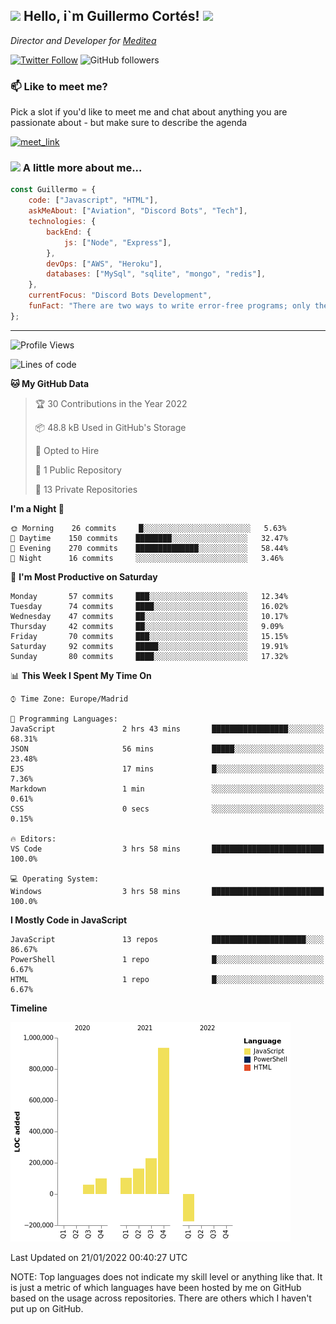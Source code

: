 <h2><img src="https://emojis.slackmojis.com/emojis/images/1531849430/4246/blob-sunglasses.gif?1531849430" width="30"/> Hello, i`m Guillermo Cortés! <img src="https://media.giphy.com/media/PiuVH04cd9JcmqqWKK/giphy.gif" width="50"></h2>
<p><em>Director and Developer for <a href="https://mediteavirtual.es/">Meditea</a>
</em></p>

[![Twitter Follow](https://img.shields.io/twitter/follow/concara3443?label=Follow)](https://twitter.com/intent/follow?screen_name=concara3443)
![GitHub followers](https://img.shields.io/github/followers/concara3443?label=Follow&style=social)

### 📫 Like to meet me?

Pick a slot if you'd like to meet me and chat about anything you are passionate about - but make sure to describe the agenda

<a href="https://calendly.com/concara3443/15min" target="_blank"><img width="498" alt="meet_link" src="https://i.imgur.com/1ZwQj1h.png"></a>


### <img src="https://media.giphy.com/media/WFZvB7VIXBgiz3oDXE/giphy.gif" width="50"> A little more about me...  

```javascript
const Guillermo = {
    code: ["Javascript", "HTML"],
    askMeAbout: ["Aviation", "Discord Bots", "Tech"],
    technologies: {
        backEnd: {
            js: ["Node", "Express"],
        },
        devOps: ["AWS", "Heroku"],
        databases: ["MySql", "sqlite", "mongo", "redis"],
    },
    currentFocus: "Discord Bots Development",
    funFact: "There are two ways to write error-free programs; only the third one works"
};
```

---

<!--START_SECTION:waka-->
![Profile Views](http://img.shields.io/badge/Profile%20Views-82-blue)

![Lines of code](https://img.shields.io/badge/From%20Hello%20World%20I%27ve%20Written-1%20Million%20lines%20of%20code-blue)

**🐱 My GitHub Data** 

> 🏆 30 Contributions in the Year 2022
 > 
> 📦 48.8 kB Used in GitHub's Storage 
 > 
> 💼 Opted to Hire
 > 
> 📜 1 Public Repository 
 > 
> 🔑 13 Private Repositories  
 > 
**I'm a Night 🦉** 

```text
🌞 Morning    26 commits     █░░░░░░░░░░░░░░░░░░░░░░░░   5.63% 
🌆 Daytime    150 commits    ████████░░░░░░░░░░░░░░░░░   32.47% 
🌃 Evening    270 commits    ██████████████░░░░░░░░░░░   58.44% 
🌙 Night      16 commits     ░░░░░░░░░░░░░░░░░░░░░░░░░   3.46%

```
📅 **I'm Most Productive on Saturday** 

```text
Monday       57 commits     ███░░░░░░░░░░░░░░░░░░░░░░   12.34% 
Tuesday      74 commits     ████░░░░░░░░░░░░░░░░░░░░░   16.02% 
Wednesday    47 commits     ██░░░░░░░░░░░░░░░░░░░░░░░   10.17% 
Thursday     42 commits     ██░░░░░░░░░░░░░░░░░░░░░░░   9.09% 
Friday       70 commits     ███░░░░░░░░░░░░░░░░░░░░░░   15.15% 
Saturday     92 commits     █████░░░░░░░░░░░░░░░░░░░░   19.91% 
Sunday       80 commits     ████░░░░░░░░░░░░░░░░░░░░░   17.32%

```


📊 **This Week I Spent My Time On** 

```text
⌚︎ Time Zone: Europe/Madrid

💬 Programming Languages: 
JavaScript               2 hrs 43 mins       █████████████████░░░░░░░░   68.31% 
JSON                     56 mins             █████░░░░░░░░░░░░░░░░░░░░   23.48% 
EJS                      17 mins             █░░░░░░░░░░░░░░░░░░░░░░░░   7.36% 
Markdown                 1 min               ░░░░░░░░░░░░░░░░░░░░░░░░░   0.61% 
CSS                      0 secs              ░░░░░░░░░░░░░░░░░░░░░░░░░   0.15%

🔥 Editors: 
VS Code                  3 hrs 58 mins       █████████████████████████   100.0%

💻 Operating System: 
Windows                  3 hrs 58 mins       █████████████████████████   100.0%

```

**I Mostly Code in JavaScript** 

```text
JavaScript               13 repos            █████████████████████░░░░   86.67% 
PowerShell               1 repo              █░░░░░░░░░░░░░░░░░░░░░░░░   6.67% 
HTML                     1 repo              █░░░░░░░░░░░░░░░░░░░░░░░░   6.67%

```


**Timeline**

![Chart not found](https://raw.githubusercontent.com/Concara3443/Concara3443/main/charts/bar_graph.png) 


 Last Updated on 21/01/2022 00:40:27 UTC
<!--END_SECTION:waka-->

NOTE: Top languages does not indicate my skill level or anything like that. It is just a metric of which languages have been hosted by me on GitHub based on the usage across repositories. There are others which I haven't put up on GitHub.
